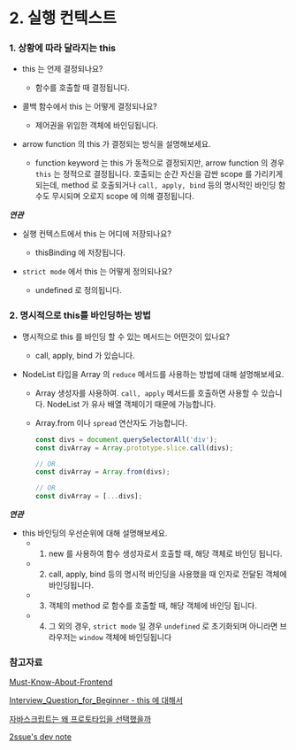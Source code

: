 # 2. 실행 컨텍스트

### 1. 상황에 따라 달라지는 this

- this 는 언제 결정되나요?

  - 함수를 호출할 때 결정됩니다.

- 콜백 함수에서 this 는 어떻게 결정되나요?
  - 제어권을 위임한 객체에 바인딩됩니다.
- arrow function 의 this 가 결정되는 방식을 설명해보세요.
  - function keyword 는 this 가 동적으로 결정되지만, arrow function 의 경우 `this` 는 정적으로 결정됩니다.
    호출되는 순간 자신을 감싼 scope 를 가리키게 되는데, method 로 호출되거나 `call, apply, bind` 등의 명시적인 바인딩 함수도 무시되며 오로지 scope 에 의해 결정됩니다.

**_연관_**

* 실행 컨텍스트에서 this 는 어디에 저장되나요?

  - thisBinding 에 저장됩니다.

* `strict mode` 에서 this 는 어떻게 정의되나요?

  * undefined 로 정의됩니다.

  

### 2. 명시적으로 this를 바인딩하는 방법

- 명시적으로 this 를 바인딩 할 수 있는 메서드는 어떤것이 있나요?

  - call, apply, bind 가 있습니다.

- NodeList 타입을 Array 의 `reduce` 메서드를 사용하는 방법에 대해 설명해보세요.

  * Array 생성자를 사용하여. `call, apply` 메서드를 호출하면 사용할 수 있습니다.
    NodeList 가 유사 배열 객체이기 때문에 가능합니다.

  * Array.from 이나 `spread` 연산자도 가능합니다.

    ```js
    const divs = document.querySelectorAll('div');
    const divArray = Array.prototype.slice.call(divs);
    
    // OR
    const divArray = Array.from(divs);
    
    // OR
    const divArray = [...divs];
    ```

    

**_연관_**

- this 바인딩의 우선순위에 대해 설명해보세요.
  * 1. new 를 사용하여 함수 생성자로서 호출할 때, 해당 객체로 바인딩 됩니다.
  * 2. call, apply, bind 등의 명시적 바인딩을 사용했을 때 인자로 전달된 객체에 바인딩됩니다.
  * 3. 객체의 method 로 함수를 호출할 때, 해당 객체에 바인딩 됩니다.
  * 4. 그 외의 경우, `strict mode` 일 경우 `undefined` 로 초기화되며 아니라면 브라우저는 `window` 객체에 바인딩됩니다

### 


### 참고자료

[Must-Know-About-Frontend](https://github.com/baeharam/Must-Know-About-Frontend/blob/main/Notes/javascript/this.md)

[Interview_Question_for_Beginner - this 에 대해서](https://github.com/JaeYeopHan/Interview_Question_for_Beginner/tree/master/JavaScript#this-%EC%97%90-%EB%8C%80%ED%95%B4%EC%84%9C)

[자바스크립트는 왜 프로토타입을 선택했을까](https://medium.com/@limsungmook/%EC%9E%90%EB%B0%94%EC%8A%A4%ED%81%AC%EB%A6%BD%ED%8A%B8%EB%8A%94-%EC%99%9C-%ED%94%84%EB%A1%9C%ED%86%A0%ED%83%80%EC%9E%85%EC%9D%84-%EC%84%A0%ED%83%9D%ED%96%88%EC%9D%84%EA%B9%8C-997f985adb42)

[2ssue's dev note](https://2ssue.github.io/common_questions_for_Web_Developer/docs/Javascript/)
